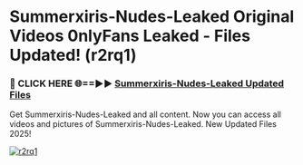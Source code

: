 # Summerxiris-Nudes-Leaked Original Videos 0nlyFans Leaked - Files Updated! (r2rq1)

<h3>🔴 CLICK HERE 🌐==►► <a href="https://tinyurl.com/4mcuefdz" rel="nofollow">Summerxiris-Nudes-Leaked Updated Files</a></h3>

Get Summerxiris-Nudes-Leaked and all content. Now you can access all videos and pictures of Summerxiris-Nudes-Leaked. New Updated Files 2025!

[![r2rq1](https://i.imgur.com/StAQSOY.gif)](https://tinyurl.com/4mcuefdz)
